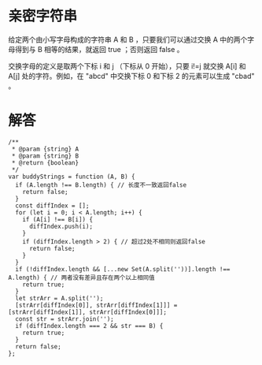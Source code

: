 # 亲密字符串
给定两个由小写字母构成的字符串 A 和 B ，只要我们可以通过交换 A 中的两个字母得到与 B 相等的结果，就返回 true ；否则返回 false 。

交换字母的定义是取两个下标 i 和 j （下标从 0 开始），只要 i!=j 就交换 A[i] 和 A[j] 处的字符。例如，在 "abcd" 中交换下标 0 和下标 2 的元素可以生成 "cbad" 。

# 解答
```
/**
 * @param {string} A
 * @param {string} B
 * @return {boolean}
 */
var buddyStrings = function (A, B) {
  if (A.length !== B.length) { // 长度不一致返回false
    return false;
  }
  const diffIndex = [];
  for (let i = 0; i < A.length; i++) {
    if (A[i] !== B[i]) {
      diffIndex.push(i);
    }
    if (diffIndex.length > 2) { // 超过2处不相同则返回false
      return false;
    }
  }
  if (!diffIndex.length && [...new Set(A.split(''))].length !== A.length) { // 两者没有差异且存在两个以上相同值
    return true;
  }
  let strArr = A.split('');
  [strArr[diffIndex[0]], strArr[diffIndex[1]]] = [strArr[diffIndex[1]], strArr[diffIndex[0]]];
  const str = strArr.join('');
  if (diffIndex.length === 2 && str === B) {
    return true;
  }
  return false;
};
```